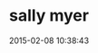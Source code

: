 ---
layout: employee
permalink: /:categories/:title
skillsid: 2
username: sallymyer001
title:  "sally myer"
date:   2015-02-08 10:38:43
position: "Sales Manager"
location: "Tampa, Florida"
internal: true
skillMatch: 75
availability: 40
categories: 
- employees
phoneNumber: 555-555-5555
email: nwpointer@gmail.com
manage: true
"pay grade": 50
---
